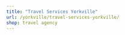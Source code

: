 ```yaml
---
title: "Travel Services Yorkville"
url: /yorkville/travel-services-yorkville/
shop: travel agency
---
```

